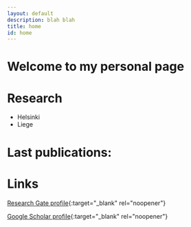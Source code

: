 ```yaml
---
layout: default
description: blah blah
title: home
id: home
---
```


# Welcome to my personal page

# Research

* Helsinki
* Liege

# Last publications:

# Links

[Research Gate profile](https://www.researchgate.net/profile/Igor_Pessi){:target="_blank" rel="noopener"}
  
[Google Scholar profile](https://scholar.google.com/citations?user=eS3B3UAAAAAJ&hl=en){:target="_blank" rel="noopener"}

